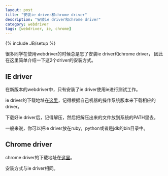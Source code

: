 ```yaml
---
layout: post
title: "安装ie driver和chrome driver"
description: "安装ie driver和chrome driver"
category: webdriver
tags: [webdriver, ie, chrome]
---
```

{% include JB/setup %}

很多同学在使用webdriver的时候总是忘了安装ie driver和chrome driver， 因此在这里简单介绍一下这2个driver的安装方式。

IE driver
---------

在新版本的webdriver中，只有安装了ie driver使用ie进行测试工作。

ie driver的下载地址在[这里](https://code.google.com/p/selenium/downloads/list)，记得根据自己机器的操作系统版本来下载相应的driver。

下载好ie driver后，记得解压，然后把解压出来的文件放到系统的PATH里去。

一般来说，你可以把ie driver放在ruby，python或者是jdk的bin目录中。


Chrome driver
------------

chrome driver的下载地址在[这里](https://code.google.com/p/chromedriver/downloads/list)。

安装方式与ie driver相同。
